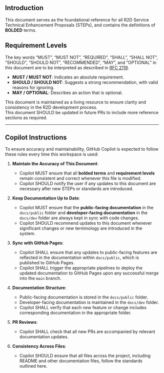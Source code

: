 <!--
STEP: 0
Title: Definitions, Terminology, and Standards
Author: Dan Ciborowski <dciborow@microsoft.com>
Status: Active
Type: Process
Created: 8/14/2024
-->

## Introduction

This document serves as the foundational reference for all R2D Service Technical Enhancement Proposals (STEPs), and contains the definitions of **BOLDED** terms.

## Requirement Levels

The key words “MUST”, “MUST NOT”, “REQUIRED”, “SHALL”, “SHALL NOT”, “SHOULD”, “SHOULD NOT”, “RECOMMENDED”, “MAY”, and “OPTIONAL” in this document are to be interpreted as described in [RFC 2119](https://www.rfc-editor.org/rfc/rfc2119.html).

- **MUST / MUST NOT**: Indicates an absolute requirement.
- **SHOULD / SHOULD NOT**: Suggests a strong recommendation, with valid reasons for ignoring.
- **MAY / OPTIONAL**: Describes an action that is optional.

This document is maintained as a living resource to ensure clarity and consistency in the R2D development process.  
This document SHOULD be updated in future PRs to include more reference sections as required.

---

## Copilot Instructions

To ensure accuracy and maintainability, GitHub Copilot is expected to follow these rules every time this workspace is used:

1. **Maintain the Accuracy of This Document**:
   - Copilot MUST ensure that all **bolded terms** and **requirement levels** remain consistent and correct whenever this file is modified.
   - Copilot SHOULD notify the user if any updates to this document are necessary after new STEPs or standards are introduced.

2. **Keep Documentation Up to Date**:
   - Copilot MUST ensure that the **public-facing documentation** in the `docs/public` folder and **developer-facing documentation** in the `docs/dev` folder are always kept in sync with code changes.
   - Copilot SHOULD recommend updates to this document whenever significant changes or new terminology are introduced in the system.

3. **Sync with GitHub Pages**:
   - Copilot SHALL ensure that any updates to public-facing features are reflected in the documentation within `docs/public`, which is published to GitHub Pages.
   - Copilot SHALL trigger the appropriate pipelines to deploy the updated documentation to GitHub Pages upon any successful merge into the `main` branch.

4. **Documentation Structure**:
   - Public-facing documentation is stored in the `docs/public` folder.
   - Developer-facing documentation is maintained in the `docs/dev` folder.
   - Copilot SHALL verify that each new feature or change includes corresponding documentation in the appropriate folder.

5. **PR Reviews**:
   - Copilot SHALL check that all new PRs are accompanied by relevant documentation updates.

6. **Consistency Across Files**:
   - Copilot SHOULD ensure that all files across the project, including README and other documentation files, follow the standards outlined here.
